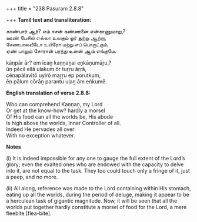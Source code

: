 +++
title = "238 Pasuram 2.8.8"

+++
**Tamil text and transliteration:**

காண்பார் ஆர்? எம் ஈசன் கண்ணனை என்காணுமாறு,?  
ஊண் பேசில் எல்லா உலகும் ஓர் துற்று ஆற்றா,  
சேணபாலவீடோ உயிரோ மற்று எப் பொருட்கும்,  
ஏண் பாலும் சோரான் பரந்து உளன் ஆம் எங்குமே.

kāṇpār ār? em īcaṉ kaṇṇaṉai eṉkāṇumāṟu,?  
ūṇ pēcil ellā ulakum ōr tuṟṟu āṟṟā,  
cēṇapālavīṭō uyirō maṟṟu ep poruṭkum,  
ēṇ pālum cōrāṉ parantu uḷaṉ ām eṅkumē.

**English translation of verse 2.8.8:**

Who can comprehend Kaṇṇaṉ, my Lord  
Or get at the know-how? hardly a morsel  
Of His food can all the worlds be, His abode  
Is high above the worlds, Inner Controller of all.  
Indeed He pervades all over  
With no exception whatever.

**Notes**

\(i\) It is indeed impossible for any one to gauge the full extent of the Lord’s glory; even the exalted ones who are endowed with the capacity to delve into it, are not equal to the task. They too could touch only a fringe of it, just a peep, and no more.

\(ii\) All along, reference was made to the Lord containing within His stomach, eating up all the worlds, during the period of deluge, making it appear to be a herculean task of gigantic magnitude. Now, it will be seen that all the worlds put together hardly constitute a morsel of food for the Lord, a mere fleebite [flea-bite].


